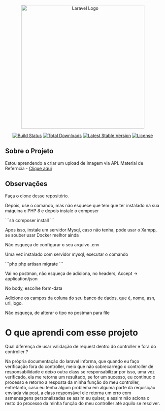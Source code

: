 <p align="center"><a href="https://laravel.com" target="_blank"><img src="https://raw.githubusercontent.com/laravel/art/master/logo-lockup/5%20SVG/2%20CMYK/1%20Full%20Color/laravel-logolockup-cmyk-red.svg" width="400" alt="Laravel Logo"></a></p>

<p align="center">
<a href="https://travis-ci.org/laravel/framework"><img src="https://travis-ci.org/laravel/framework.svg" alt="Build Status"></a>
<a href="https://packagist.org/packages/laravel/framework"><img src="https://img.shields.io/packagist/dt/laravel/framework" alt="Total Downloads"></a>
<a href="https://packagist.org/packages/laravel/framework"><img src="https://img.shields.io/packagist/v/laravel/framework" alt="Latest Stable Version"></a>
<a href="https://packagist.org/packages/laravel/framework"><img src="https://img.shields.io/packagist/l/laravel/framework" alt="License"></a>
</p>

## Sobre o Projeto
Estou aprendendo a criar um upload de imagem via API.
Material de Referncia  - <a href="https://larainfo.com/blogs/laravel-9-rest-api-image-upload-with-validation-example">Clique aqui </a>

## Observações

<p> Faça o clone desse repositório.</p>

<p> Depois, use o comando, mas não esquece que tem que ter instalado na sua máquina o PHP 8 e depois instale o composer</p>
```sh
composer install
```
<p> Apos isso, instale um servidor Mysql, caso não tenha, pode usar o Xampp, se souber usar Docker melhor ainda </p>

<p> Não esqueça de configurar o seu arquivo .env </p>

<p> Uma vez instalado com servidor mysql, executar o comando </p>
```php
php artisan migrate
```

<p> Vai no postman, não esqueça de adiciona, no headers, Accept -> application/json </p>
<p> No body, escolhe form-data </p>
<p> Adicione os campos da coluna do seu banco de dados, que é, nome, asn, url_logo.</p>
<p> Não esqueça, de alterar o tipo no postman para file </p>


<h1> O que aprendi com esse projeto </h1>

<p>Qual diferença de usar validação de request dentro do controller e fora do controller ?</p>

<p> Na própria documentação do laravel informa, que quando eu faço verificação fora do controller, meio que não sobrecarrego o controller de responsabilidade  e deixo outra class se responsabilizar por isso, uma vez verificado, ela me retorna um resultado, se for um sucesso, eu continuo o processo e retorno a resposta da minha função do meu controller, entretanto, caso eu tenha algum problema em alguma parte da requisição enviada via post, a class responsável ele retorna um erro com asmensagens personalizadas se assim eu quiser, e assim não aciona o resto do processo da minha função do meu controller até aquilo se resolver.</p>